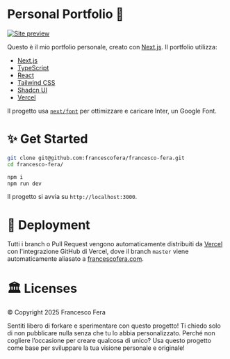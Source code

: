 # Personal Portfolio 🚀

[![Site preview](/public/portfolio-thumbnail.png)](https://francescofera.com/)

Questo è il mio portfolio personale, creato con [Next.js](https://nextjs.org/). Il portfolio utilizza:

- [Next.js](https://nextjs.org/)
- [TypeScript](https://www.typescriptlang.org/)
- [React](https://reactjs.org/)
- [Tailwind CSS](https://tailwindcss.com/)
- [Shadcn UI](https://shadcn.com/)
- [Vercel](https://vercel.com/)

Il progetto usa [`next/font`](https://nextjs.org/docs/basic-features/font-optimization) per ottimizzare e caricare Inter, un Google Font.

# ✨ Get Started

```bash
git clone git@github.com:francescofera/francesco-fera.git
cd francesco-fera/

npm i
npm run dev
```

Il progetto si avvia su `http://localhost:3000`.

# 🚚 Deployment

Tutti i branch o Pull Request vengono automaticamente distribuiti da [Vercel](https://vercel.com/) con l'integrazione GitHub di Vercel, dove il branch `master` viene automaticamente aliasato a [francescofera.com](https://francescofera.com/).

# 🏛 Licenses

© Copyright 2025 Francesco Fera

Sentiti libero di forkare e sperimentare con questo progetto! Ti chiedo solo di non pubblicare nulla senza che tu lo abbia personalizzato. Perché non cogliere l’occasione per creare qualcosa di unico? Usa questo progetto come base per sviluppare la tua visione personale e originale!
